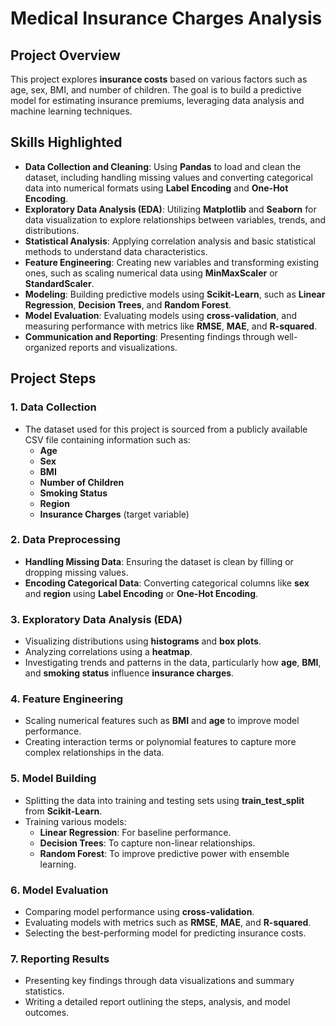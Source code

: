 # Medical Insurance Charges Analysis

## Project Overview
This project explores **insurance costs** based on various factors such as age, sex, BMI, and number of children. The goal is to build a predictive model for estimating insurance premiums, leveraging data analysis and machine learning techniques.

## Skills Highlighted

- **Data Collection and Cleaning**: Using **Pandas** to load and clean the dataset, including handling missing values and converting categorical data into numerical formats using **Label Encoding** and **One-Hot Encoding**.
- **Exploratory Data Analysis (EDA)**: Utilizing **Matplotlib** and **Seaborn** for data visualization to explore relationships between variables, trends, and distributions.
- **Statistical Analysis**: Applying correlation analysis and basic statistical methods to understand data characteristics.
- **Feature Engineering**: Creating new variables and transforming existing ones, such as scaling numerical data using **MinMaxScaler** or **StandardScaler**.
- **Modeling**: Building predictive models using **Scikit-Learn**, such as **Linear Regression**, **Decision Trees**, and **Random Forest**.
- **Model Evaluation**: Evaluating models using **cross-validation**, and measuring performance with metrics like **RMSE**, **MAE**, and **R-squared**.
- **Communication and Reporting**: Presenting findings through well-organized reports and visualizations.

## Project Steps

### 1. Data Collection
- The dataset used for this project is sourced from a publicly available CSV file containing information such as:
  - **Age**
  - **Sex**
  - **BMI**
  - **Number of Children**
  - **Smoking Status**
  - **Region**
  - **Insurance Charges** (target variable)

### 2. Data Preprocessing
- **Handling Missing Data**: Ensuring the dataset is clean by filling or dropping missing values.
- **Encoding Categorical Data**: Converting categorical columns like **sex** and **region** using **Label Encoding** or **One-Hot Encoding**.

### 3. Exploratory Data Analysis (EDA)
- Visualizing distributions using **histograms** and **box plots**.
- Analyzing correlations using a **heatmap**.
- Investigating trends and patterns in the data, particularly how **age**, **BMI**, and **smoking status** influence **insurance charges**.

### 4. Feature Engineering
- Scaling numerical features such as **BMI** and **age** to improve model performance.
- Creating interaction terms or polynomial features to capture more complex relationships in the data.

### 5. Model Building
- Splitting the data into training and testing sets using **train_test_split** from **Scikit-Learn**.
- Training various models:
  - **Linear Regression**: For baseline performance.
  - **Decision Trees**: To capture non-linear relationships.
  - **Random Forest**: To improve predictive power with ensemble learning.

### 6. Model Evaluation
- Comparing model performance using **cross-validation**.
- Evaluating models with metrics such as **RMSE**, **MAE**, and **R-squared**.
- Selecting the best-performing model for predicting insurance costs.

### 7. Reporting Results
- Presenting key findings through data visualizations and summary statistics.
- Writing a detailed report outlining the steps, analysis, and model outcomes.
